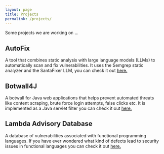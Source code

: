 ```yaml
---
layout: page
title: Projects
permalink: /projects/
---
```


Some projects we are working on ...

## AutoFix

A tool that combines static analysis with large language models (LLMs) to automatically scan and fix vulnerabilities. It uses the Semgrep static analyzer and the SantaFixer LLM, you can check it out [here.](https://github.com/lambdasec/autofix) 

## Botwall4J

A botwall for Java web applications that helps prevent automated threats like content scraping, brute force login attempts, false clicks etc. It is implemented as a Java servlet filter you can check it out [here.](https://github.com/lambdasec/botwall4j) 

## Lambda Advisory Database

A database of vulnerabilities associated with functional programming languages. If you have ever wondered what kind of defects lead to security issues in functional languages you can check it out [here.](https://github.com/lambdasec/lambda-advisory-db)
